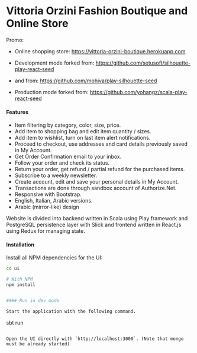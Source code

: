 Vittoria Orzini Fashion Boutique and Online Store
==================================================

Promo:

* Online shopping store: https://vittoria-orzini-boutique.herokuapp.com

* Development mode forked from: https://github.com/setusoft/silhouette-play-react-seed
* and from: https://github.com/mohiva/play-silhouette-seed
* Production mode forked from: https://github.com/yohangz/scala-play-react-seed

#### Features

* Item filtering by category, color, size, price.
* Add item to shopping bag and edit item quantity / sizes.
* Add item to wishlist, turn on last item alert notifications.
* Proceed to checkout, use addresses and card details previously saved in My Account.
* Get Order Confirmation email to your inbox.
* Follow your order and check its status.
* Return your order, get refund / partial refund for the purchased items.
* Subscribe to a weekly newsletter.
* Create account, edit and save your personal details in My Account.
* Transactions are done through sandbox account of Authorize.Net.
* Responsive with Bootstrap.
* English, Italian, Arabic versions.
* Arabic (mirror-like) design

Website is divided into backend written in Scala using Play framework and PostgreSQL persistence layer with Slick
and frontend written in React.js using Redux for managing state.

#### Installation

Install all NPM dependencies for the UI:

```bash
cd ui

# With NPM
npm install


#### Run in dev mode

Start the application with the following command.

```
sbt run
```

Open the UI directly with `http://localhost:3000`. (Note that mongo must be already started)

